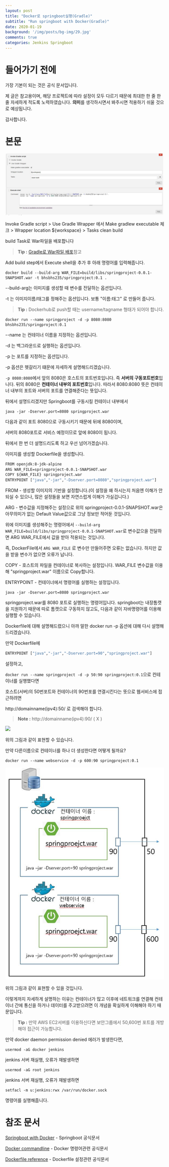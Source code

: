 ```yaml
---
layout: post
title: "Docker로 springboot실행(Gradle)"
subtitle: "Run springboot with Docker(Gradle)"
date: 2020-01-19
background: '/img/posts/bg-img/29.jpg'
comments: true
categories: Jenkins Springboot
---
```


<h1 class="section-heading2">들어가기 전에</h1>

가장 기본이 되는 것은 공식 문서입니다. 

제 글은 참고용이며, 해당 프로젝트에 따라 설정이 모두 다르기 때문에 최대한 한 줄 한 줄 자세하게 적도록 노력하였습니다. **의미**를 생각하시면서 봐주시면 적용하기 쉬울 것으로 예상됩니다.

감사합니다.

<h1 class="section-heading2">본문</h1>

<div>
	<img class="img-fluid" src="/img/posts/jenkins/jenkins30.JPG">	
</div>

Invoke Gradle script > Use Gradle Wrapper 에서 Make gradlew executable 체크 > Wrapper location ${workspace} > Tasks clean build

build Task로 War파일을 배포합니다

> **Tip :** [Gradle로 War파일 배포](https://bhsbhs235.github.io/jenkins/springboot/2020/01/05/jenkinsGradleSpringBoot.html)참고

Add build step에서 Execute shell을 추가 후 아래 명령어를 입력해줍니다.

```Console
docker build --build-arg WAR_FILE=build/libs/springproject-0.0.1-SNAPSHOT.war -t bhsbhs235/springproject:0.1 .
```

--build-arg는 이미지를 생성할 때 변수를 전달하는 옵션입니다.

-t 는 이미지이름/태그를 정해주는 옵션입니다. 보통 "이름:태그" 로 만들어 줍니다.

> **Tip :**  Dockerhub로 push할 때는 username/tagname 형태가 되어야 합니다.

```Console
docker run --name springproject -d -p 8080:8080 bhsbhs235/springproject:0.1
```

--name 는 컨테이너 이름을 지정하는 옵션입니다.

-d 는 백그라운드로 실행하는 옵션입니다.

-p 는 포트를 지정하는 옵션입니다.

-p 옵션은 헷갈리기 떄문에 자세하게 설명해드리겠습니다.

```-p 8080:8080```에서 앞의 8080은 호스트의 포트번호입니다. 즉 **서버의 구동포트번호**입니다. 뒤의 8080은 **컨테이너 내부의 포트번호**입니다. 따라서 8080:8080 뜻은 컨테이너 내부의 포트와 서버의 포트를 연결해준다는 뜻입니다.

뒤에서 설명드리겠지만 Springboot를 구동시킬 컨테이너 내부에서 

```Console
java -jar -Dserver.port=8080 springproject.war
```

다음과 같이 포트 8080으로 구동시키기 때문에 뒤에 8080이며, 

서버의 8080포트로 서비스 예정이므로 앞에 8080이 됩니다.

뒤에서 한 번 더 설명드리도록 하고 우선 넘어가겠습니다.

이미지를 생성할 Dockerfile을 생성합니다.

```Dockerfile
FROM openjdk:8-jdk-alpine
ARG WAR_FILE=springproject-0.0.1-SNAPSHOT.war
COPY ${WAR_FILE} springproject.war
ENTRYPOINT ["java","-jar","-Dserver.port=8080","springproject.war"]
```

FROM - 생성할 이미지의 기반을 설정합니다.(이 설정을 왜 하시는지 처음엔 이해가 안 되실 수 있으나, 많은 설정들을 보면 자연스럽게 이해가 가실겁니다.)

ARG - 변수값을 지정해주는 설정으로 위의 springproject-0.0.1-SNAPSHOT.war은 아무의미가 없는 Default Value값으로 그냥 정보만 적어둔 것입니다.

위에 이미지를 생성해주는 명령어에서 ```--build-arg WAR_FILE=build/libs/springproject-0.0.1-SNAPSHOT.war```로 변수값으을 전달하면 ARG WAR_FILE에서 값을 받아 적용되는 것입니다.

즉, DockerFile에서 ```ARG WAR_FILE``` 로 변수만 만들어주면 오류는 없습니다. 하지만 값을 받을 변수가 없으면 오류가 납니다.

COPY - 호스트의 파일을 컨테이너로 복사하는 설정입니다. WAR_FILE 변수값을 이용해 "springproject.war" 이름으로 Copy합니다.

ENTRYPOINT - 컨테이너에서 명령어를 실행하는 설정입니다. 

```Console
java -jar -Dserver.port=8080 springproject.war
```

springproject.war를 8080 포트로 실행하는 명령어입니다. springboot는 내장톰캣을 지원하기 때문에 따로 톰캣으로 구동하지 않고도, 다음과 같이 자바명령어를 이용해 실행할 수 있습니다.

Dockerfile에 대해 설명해드렸으니 아까 말한 docker run -p 옵션에 대해 다시 설명해드리겠습니다.

만약 Dockerfile에 

```Dockerfile
ENTRYPOINT ["java","-jar","-Dserver.port=90","springproject.war"]
```

설정하고,

```docker run --name springproject -d -p 50:90 springproject:0.1```으로 컨테이너를 실행했다면 

호스트(서버)의 50번포트와 컨테이너의 90번포를 연결시킨다는 뜻으로 웹서비스에 접근하려면

http://domainname(ipv4):50/ 로 검색해야 합니다.

> **Note :** http://domainname(ipv4):90/ ( X )

<div>
	<img class="img-fluid" src="/img/posts/jenkins/jenkins31.JPG">	
</div>

위의 그림과 같이 표현할 수 있습니다.

만약 다른이름으로 컨테이너를 하나 더 생성한다면 어떻게 될까요?

```Console
docker run --name webservice -d -p 600:90 springproject:0.1
```

<div>
	<img class="img-fluid" src="/img/posts/jenkins/jenkins32.JPG">	
</div>

위의 그림과 같이 표현할 수 있을 것입니다.

이렇게까지 자세하게 설명하는 이유는 컨테이너가 많고 이후에 네트워크를 연결해 컨테이너 간에 통신을 하거나 데이터를 주고받으려면 이 개념을 확실하게 이해해야 하기 때문입니다.

> **Tip :** 만약 AWS EC2서버를 이용하신다면 보안그룹에서 50,600번 포트를 개방해야 접근이 가능합니다.

만약 docker daemon permission denied 에러가 발생한다면,

```Console
usermod -aG docker jenkins
```

jenkins 서버 재실행, 오류가 재발생하면

```Console
usermod -aG root jenkins
```

jenkins 서버 재실행, 오류가 재발생하면

```Console
setfacl -m u:jenkins:rwx /var/run/docker.sock
```

명령어를 실행해줍니다.

<h1 class="section-heading2">참조 문서</h1>

[Springboot with Docker](https://spring.io/guides/gs/spring-boot-docker/) - Springboot 공식문서 

[Docker commandline](https://docs.docker.com/engine/reference/commandline/docker/) - Docker 명령어관련 공식문서

[Dockerfile reference](https://docs.docker.com/engine/reference/builder/) - Dockerfile 설정관련 공식문서